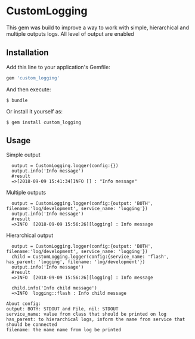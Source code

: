 # CustomLogging
  This gem was build to improve a way to work with simple, hierarchical and multiple outputs logs.
  All level of output are enabled
## Installation

Add this line to your application's Gemfile:

```ruby
gem 'custom_logging'
```

And then execute:

    $ bundle

Or install it yourself as:

    $ gem install custom_logging

## Usage
Simple output
```
  output = CustomLogging.logger(config:{})
  output.info('Info message')
  #result
  =>[2018-09-09 15:41:34]INFO [] : "Info message"
```

Multiple outputs
```
  output = CustomLogging.logger(config:{output: 'BOTH', filename:'log/development', service_name: 'logging'})
  output.info('Info message')
  #result
  =>INFO  [2018-09-09 15:56:26][logging] : Info message
```

Hierarchical output
```
  output = CustomLogging.logger(config:{output: 'BOTH', filename:'log/development', service_name: 'logging'})
  child = CustomLogging.logger(config:{service_name: 'flash', has_parent: 'logging', filename: 'log/development'})
  output.info('Info message')
  #result
  =>INFO  [2018-09-09 15:56:26][logging] : Info message

  child.info('Info child message')
  =>INFO  logging::flash : Info child message
```

```
About config:
output: BOTH: STDOUT and File, nil: STDOUT
service_name: value from class that should be printed on log
has_parent: to hierarchical logs, inform the name from service that should be connected
filename: the name name from log be printed
```
